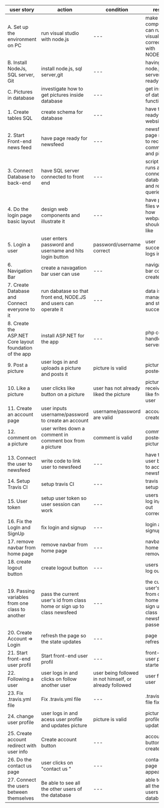 | user story | action |condition |result |
| --- | --- | --- |--- |
|A. Set up the environment on PC | run visual studio with node.js  | --- |make sure computer can run visual studio correctly with NODE.js |
| B. Install NodeJs, SQL server, Git |  install node.js, sql server,git| --- |having node.js,sql server, git ready |
|C. Pictures in database |  investigate how to get pictures inside database| --- | get insight of database functionality |
| 1. Create tables SQL |  create schema for database| --- |have tables ready for website |
| 2. Start Front-end news feed |  have page ready for newsfeed| --- |newsfeed page ready to receive comments and pictures|
| 3. Connect Database to back-end  |  have SQL server connected to front end| --- |script that runs and connects database and receive queries |
|  4. Do the login page basic layout  | design web components and illustrate it|--- |have png files with how webpages should look like|
|  5. Login a user  |user enters password and username and hits login button  |password/username correct| user successfully logs in |
|  6. Navigation Bar  |create a navagation bar user can use |--- |navigation bar code created|
|  7. Create Database and Connect everyone to it |run dabatase so that front end, NODE.JS and users can operate it |--- |data is managed and stored successfully |
|  8. Create the ASP.NET Core layout foundation of the app |install ASP.NET for the app|--- |php code handled by server|
|  9. Post a picture |user logs in and uploads a picture and posts it| picture is valid |picture is posted |
|  10. Like a picture |user clicks like button on a picture |user has not already liked the picture |picture receives +1 like from user|
|  11. Create an account page |user inputs username/password to create an account | username/password are valid |account created|
|  12. comment on a picture| user writes down a comment in comment box from a picture |comment is valid |comment posted on picture|
|  13. Connect the user to newsfeed | write code to link user to  newsfeed |--- |have the user be able to access newsfeed |
|  14. Setup Travis CI |setup travis CI |--- |travis CI is setup|
|  15. User token| setup user token so user session can work |--- |users can log in/ log out correctly|
|  16. Fix the LogIn and SignUp |fix login and signup |--- |login and signup fixed |
|  17. remove navbar from home page| remove navbar from home page |--- |  navbar from home page removed|
|  18. create logout button| create logout button |--- | users can log out |
|  19. Passing variables from one class to another | pass the current user's id from class home or sign up to class newsfeed |--- |  the current user's id from class home or sign up to class newsfeed passed |
|  20. Create Account => Login| refresh the page so the state updates |---  | page refreshed |
|  21. Start front-end user profil  |  Start front-end user profil |--- |   front-end user profil started |
|  22. Following a user| user logs in and clicks on follow another user | user being followed in not himself, or already followed | user follows user |
|  23. Fix .travis.yml file | Fix .travis.yml file  |--- | .travis.yml file fixed |
|  24. change user profile | user logs in and acess user profile and updates picture| picture is valid | picture profile updated |
|  25. Create account redirect with user info| Create account button |--- |  account button created |
|  26. Do the contact us page | user clicks on "contact us " | --- | contact us page appears |
|  27. Connect the users between themselves | Be able to see all the other users of the database | --- |  able to see all the other users of the database |
